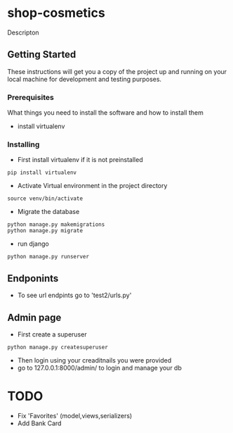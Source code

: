 # shop-cosmetics

Descripton

## Getting Started

These instructions will get you a copy of the project up and running on your local machine for development and testing purposes.

### Prerequisites

What things you need to install the software and how to install them
* install virtualenv

### Installing

* First install virtualenv if it is not preinstalled
```
pip install virtualenv
```
* Activate Virtual environment in the project directory

```
source venv/bin/activate
```

* Migrate the database
```
python manage.py makemigrations
python manage.py migrate
```
* run django

```
python manage.py runserver
```
## Endponints

* To see url endpints go to 'test2/urls.py'
## Admin page
* First create a superuser
```
python manage.py createsuperuser
```
* Then login using your creaditnails you were provided
* go to 127.0.0.1:8000/admin/ to login and manage your db 

# TODO

* Fix 'Favorites' (model,views,serializers)
* Add Bank Card


